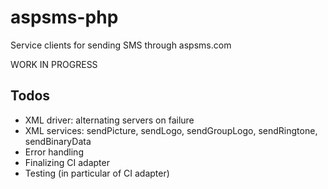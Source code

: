 aspsms-php
==========

Service clients for sending SMS through aspsms.com


WORK IN PROGRESS

Todos
----------

- XML driver: alternating servers on failure
- XML services: sendPicture, sendLogo, sendGroupLogo, sendRingtone, sendBinaryData
- Error handling
- Finalizing CI adapter
- Testing (in particular of CI adapter)